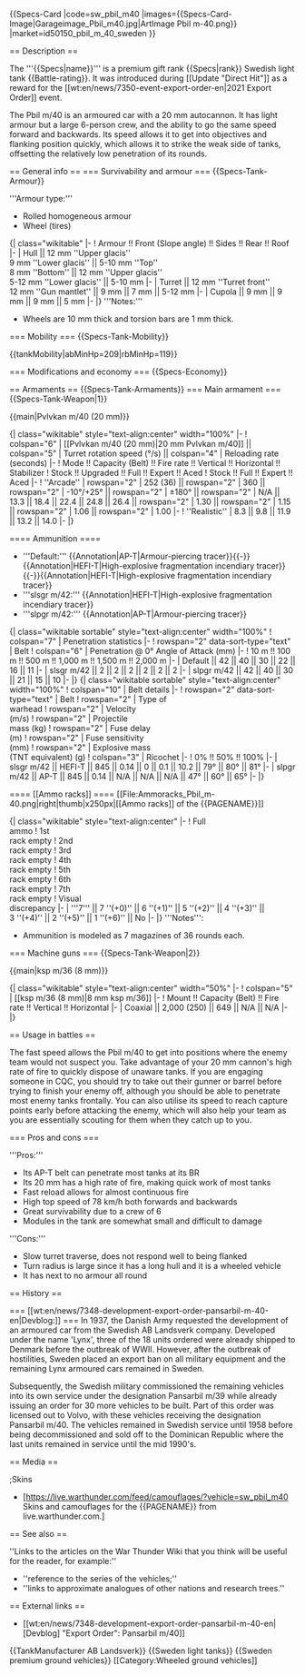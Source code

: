 {{Specs-Card
|code=sw_pbil_m40
|images={{Specs-Card-Image|Garageimage_Pbil_m40.jpg|ArtImage Pbil m-40.png}}
|market=id50150_pbil_m_40_sweden
}}

== Description ==

<!-- ''In the description, the first part should be about the history of the creation and combat usage of the vehicle, as well as its key features. In the second part, tell the reader about the ground vehicle in the game. Insert a screenshot of the vehicle, so that if the novice player does not remember the vehicle by name, he will immediately understand what kind of vehicle the article is talking about.'' -->

The '''{{Specs|name}}''' is a premium gift rank {{Specs|rank}} Swedish light tank {{Battle-rating}}. It was introduced during [[Update "Direct Hit"]] as a reward for the [[wt:en/news/7350-event-export-order-en|2021 Export Order]] event.

The Pbil m/40 is an armoured car with a 20 mm autocannon. It has light armour but a large 6-person crew, and the ability to go the same speed forward and backwards. Its speed allows it to get into objectives and flanking position quickly, which allows it to strike the weak side of tanks, offsetting the relatively low penetration of its rounds.

== General info ==
=== Survivability and armour ===
{{Specs-Tank-Armour}}

<!-- ''Describe armour protection. Note the most well protected and key weak areas. Appreciate the layout of modules as well as the number and location of crew members. Is the level of armour protection sufficient, is the placement of modules helpful for survival in combat? If necessary use a visual template to indicate the most secure and weak zones of the armour.'' -->

'''Armour type:'''

- Rolled homogeneous armour
- Wheel (tires)

{| class="wikitable"
|-
! Armour !! Front (Slope angle) !! Sides !! Rear !! Roof
|-
| Hull || 12 mm ''Upper glacis'' <br> 9 mm ''Lower glacis'' || 5-10 mm ''Top'' <br> 8 mm ''Bottom'' || 12 mm ''Upper glacis'' <br> 5-12 mm ''Lower glacis'' || 5-10 mm
|-
| Turret || 12 mm ''Turret front'' <br> 12 mm ''Gun mantlet'' || 9 mm || 7 mm || 5-12 mm
|-
| Cupola || 9 mm || 9 mm || 9 mm || 5 mm
|-
|}
'''Notes:'''

- Wheels are 10 mm thick and torsion bars are 1 mm thick.

=== Mobility ===
{{Specs-Tank-Mobility}}

<!-- ''Write about the mobility of the ground vehicle. Estimate the specific power and manoeuvrability, as well as the maximum speed forwards and backwards.'' -->

{{tankMobility|abMinHp=209|rbMinHp=119}}

=== Modifications and economy ===
{{Specs-Economy}}

== Armaments ==
{{Specs-Tank-Armaments}}
=== Main armament ===
{{Specs-Tank-Weapon|1}}

<!-- ''Give the reader information about the characteristics of the main gun. Assess its effectiveness in a battle based on the reloading speed, ballistics and the power of shells. Do not forget about the flexibility of the fire, that is how quickly the cannon can be aimed at the target, open fire on it and aim at another enemy. Add a link to the main article on the gun: <code><nowiki>{{main|Name of the weapon}}</nowiki></code>. Describe in general terms the ammunition available for the main gun. Give advice on how to use them and how to fill the ammunition storage.'' -->

{{main|Pvlvkan m/40 (20 mm)}}

{| class="wikitable" style="text-align:center" width="100%"
|-
! colspan="6" | [[Pvlvkan m/40 (20 mm)|20 mm Pvlvkan m/40]] || colspan="5" | Turret rotation speed (°/s) || colspan="4" | Reloading rate (seconds)
|-
! Mode !! Capacity (Belt) !! Fire rate !! Vertical !! Horizontal !! Stabilizer
! Stock !! Upgraded !! Full !! Expert !! Aced
! Stock !! Full !! Expert !! Aced
|-
! ''Arcade''
| rowspan="2" | 252 (36) || rowspan="2" | 360 || rowspan="2" | -10°/+25° || rowspan="2" | ±180° || rowspan="2" | N/A || 13.3 || 18.4 || 22.4 || 24.8 || 26.4 || rowspan="2" | 1.30 || rowspan="2" | 1.15 || rowspan="2" | 1.06 || rowspan="2" | 1.00
|-
! ''Realistic''
| 8.3 || 9.8 || 11.9 || 13.2 || 14.0
|-
|}

==== Ammunition ====

- '''Default:''' {{Annotation|AP-T|Armour-piercing tracer}}{{-}}{{Annotation|HEFI-T|High-explosive fragmentation incendiary tracer}}{{-}}{{Annotation|HEFI-T|High-explosive fragmentation incendiary tracer}}
- '''slsgr m/42:''' {{Annotation|HEFI-T|High-explosive fragmentation incendiary tracer}}
- '''slpgr m/42:''' {{Annotation|AP-T|Armour-piercing tracer}}

{| class="wikitable sortable" style="text-align:center" width="100%"
! colspan="7" | Penetration statistics
|-
! rowspan="2" data-sort-type="text" | Belt
! colspan="6" | Penetration @ 0° Angle of Attack (mm)
|-
! 10 m !! 100 m !! 500 m !! 1,000 m !! 1,500 m !! 2,000 m
|-
| Default || 42 || 40 || 30 || 22 || 16 || 11
|-
| slsgr m/42 || 2 || 2 || 2 || 2 || 2 || 2
|-
| slpgr m/42 || 42 || 40 || 30 || 21 || 15 || 10
|-
|}
{| class="wikitable sortable" style="text-align:center" width="100%"
! colspan="10" | Belt details
|-
! rowspan="2" data-sort-type="text" | Belt
! rowspan="2" | Type of<br>warhead
! rowspan="2" | Velocity<br>(m/s)
! rowspan="2" | Projectile<br>mass (kg)
! rowspan="2" | Fuse delay<br>(m)
! rowspan="2" | Fuse sensitivity<br>(mm)
! rowspan="2" | Explosive mass<br>(TNT equivalent) (g)
! colspan="3" | Ricochet
|-
! 0% !! 50% !! 100%
|-
| slsgr m/42 || HEFI-T || 845 || 0.14 || 0 || 0.1 || 10.2 || 79° || 80° || 81°
|-
| slpgr m/42 || AP-T || 845 || 0.14 || N/A || N/A || N/A || 47° || 60° || 65°
|-
|}

==== [[Ammo racks]] ====
[[File:Ammoracks_Pbil_m-40.png|right|thumb|x250px|[[Ammo racks]] of the {{PAGENAME}}]]

<!-- '''Last updated: 2.13.0.131''' -->

{| class="wikitable" style="text-align:center"
|-
! Full<br>ammo
! 1st<br>rack empty
! 2nd<br>rack empty
! 3rd<br>rack empty
! 4th<br>rack empty
! 5th<br>rack empty
! 6th<br>rack empty
! 7th<br>rack empty
! Visual<br>discrepancy
|-
| '''7''' || 7&nbsp;''(+0)'' || 6&nbsp;''(+1)'' || 5&nbsp;''(+2)'' || 4&nbsp;''(+3)'' || 3&nbsp;''(+4)'' || 2&nbsp;''(+5)'' || 1&nbsp;''(+6)'' || No
|-
|}
'''Notes''':

- Ammunition is modeled as 7 magazines of 36 rounds each.

=== Machine guns ===
{{Specs-Tank-Weapon|2}}

<!-- ''Offensive and anti-aircraft machine guns not only allow you to fight some aircraft but also are effective against lightly armoured vehicles. Evaluate machine guns and give recommendations on its use.'' -->

{{main|ksp m/36 (8 mm)}}

{| class="wikitable" style="text-align:center" width="50%"
|-
! colspan="5" | [[ksp m/36 (8 mm)|8 mm ksp m/36]]
|-
! Mount !! Capacity (Belt) !! Fire rate !! Vertical !! Horizontal
|-
| Coaxial || 2,000 (250) || 649 || N/A || N/A
|-
|}

== Usage in battles ==

<!-- ''Describe the tactics of playing in the vehicle, the features of using vehicles in the team and advice on tactics. Refrain from creating a "guide" - do not impose a single point of view but instead give the reader food for thought. Describe the most dangerous enemies and give recommendations on fighting them. If necessary, note the specifics of the game in different modes (AB, RB, SB).'' -->

The fast speed allows the Pbil m/40 to get into positions where the enemy team would not suspect you. Take advantage of your 20 mm cannon's high rate of fire to quickly dispose of unaware tanks. If you are engaging someone in CQC, you should try to take out their gunner or barrel before trying to finish your enemy off, although you should be able to penetrate most enemy tanks frontally. You can also utilise its speed to reach capture points early before attacking the enemy, which will also help your team as you are essentially scouting for them when they catch up to you.

=== Pros and cons ===

<!-- ''Summarise and briefly evaluate the vehicle in terms of its characteristics and combat effectiveness. Mark its pros and cons in a bulleted list. Try not to use more than 6 points for each of the characteristics. Avoid using categorical definitions such as "bad", "good" and the like - use substitutions with softer forms such as "inadequate" and "effective".'' -->

'''Pros:'''

- Its AP-T belt can penetrate most tanks at its BR
- Its 20 mm has a high rate of fire, making quick work of most tanks
- Fast reload allows for almost continuous fire
- High top speed of 78 km/h both forwards and backwards
- Great survivability due to a crew of 6
- Modules in the tank are somewhat small and difficult to damage

'''Cons:'''

- Slow turret traverse, does not respond well to being flanked
- Turn radius is large since it has a long hull and it is a wheeled vehicle
- It has next to no armour all round

== History ==

<!-- ''Describe the history of the creation and combat usage of the vehicle in more detail than in the introduction. If the historical reference turns out to be too long, take it to a separate article, taking a link to the article about the vehicle and adding a block "/History" (example: <nowiki>https://wiki.warthunder.com/(Vehicle-name)/History</nowiki>) and add a link to it here using the <code>main</code> template. Be sure to reference text and sources by using <code><nowiki><ref></ref></nowiki></code>, as well as adding them at the end of the article with <code><nowiki><references /></nowiki></code>. This section may also include the vehicle's dev blog entry (if applicable) and the in-game encyclopedia description (under <code><nowiki>=== In-game description ===</nowiki></code>, also if applicable).'' -->

=== [[wt:en/news/7348-development-export-order-pansarbil-m-40-en|Devblog:]] ===
In 1937, the Danish Army requested the development of an armoured car from the Swedish AB Landsverk company. Developed under the name 'Lynx', three of the 18 units ordered were already shipped to Denmark before the outbreak of WWII. However, after the outbreak of hostilities, Sweden placed an export ban on all military equipment and the remaining Lynx armoured cars remained in Sweden.

Subsequently, the Swedish military commissioned the remaining vehicles into its own service under the designation Pansarbil m/39 while already issuing an order for 30 more vehicles to be built. Part of this order was licensed out to Volvo, with these vehicles receiving the designation Pansarbil m/40. The vehicles remained in Swedish service until 1958 before being decommissioned and sold off to the Dominican Republic where the last units remained in service until the mid 1990's.

== Media ==

<!-- ''Excellent additions to the article would be video guides, screenshots from the game, and photos.'' -->

;Skins

- [https://live.warthunder.com/feed/camouflages/?vehicle=sw_pbil_m40 Skins and camouflages for the {{PAGENAME}} from live.warthunder.com.]

== See also ==

<!-- ''Links to the articles on the War Thunder Wiki that you think will be useful for the reader, for example:''
* ''reference to the series of the vehicles;''
* ''links to approximate analogues of other nations and research trees.'' -->

''Links to the articles on the War Thunder Wiki that you think will be useful for the reader, for example:''

- ''reference to the series of the vehicles;''
- ''links to approximate analogues of other nations and research trees.''

== External links ==

<!-- ''Paste links to sources and external resources, such as:''
* ''topic on the official game forum;''
* ''other literature.'' -->

- [[wt:en/news/7348-development-export-order-pansarbil-m-40-en|[Devblog] "Export Order": Pansarbil m/40]]

{{TankManufacturer AB Landsverk}}
{{Sweden light tanks}}
{{Sweden premium ground vehicles}}
[[Category:Wheeled ground vehicles]]
